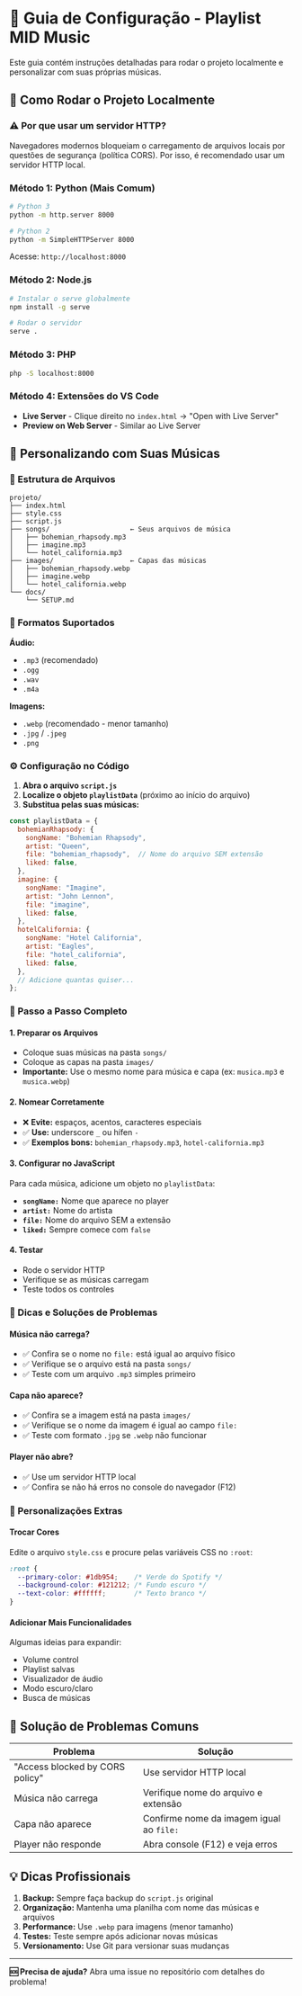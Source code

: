 # 📖 Guia de Configuração - Playlist MID Music

Este guia contém instruções detalhadas para rodar o projeto localmente e personalizar com suas próprias músicas.

## 🚀 Como Rodar o Projeto Localmente

### ⚠️ Por que usar um servidor HTTP?
Navegadores modernos bloqueiam o carregamento de arquivos locais por questões de segurança (política CORS). Por isso, é recomendado usar um servidor HTTP local.

### Método 1: Python (Mais Comum)
```bash
# Python 3
python -m http.server 8000

# Python 2  
python -m SimpleHTTPServer 8000
```
Acesse: `http://localhost:8000`

### Método 2: Node.js
```bash
# Instalar o serve globalmente
npm install -g serve

# Rodar o servidor
serve .
```

### Método 3: PHP
```bash
php -S localhost:8000
```

### Método 4: Extensões do VS Code
- **Live Server** - Clique direito no `index.html` → "Open with Live Server"
- **Preview on Web Server** - Similar ao Live Server

## 🎵 Personalizando com Suas Músicas

### 📁 Estrutura de Arquivos
```
projeto/
├── index.html
├── style.css  
├── script.js
├── songs/                    ← Seus arquivos de música
│   ├── bohemian_rhapsody.mp3
│   ├── imagine.mp3
│   └── hotel_california.mp3
├── images/                   ← Capas das músicas
│   ├── bohemian_rhapsody.webp
│   ├── imagine.webp  
│   └── hotel_california.webp
└── docs/
    └── SETUP.md
```

### 🎼 Formatos Suportados

**Áudio:**
- `.mp3` (recomendado)
- `.ogg`
- `.wav` 
- `.m4a`

**Imagens:**
- `.webp` (recomendado - menor tamanho)
- `.jpg` / `.jpeg`
- `.png`

### ⚙️ Configuração no Código

1. **Abra o arquivo `script.js`**
2. **Localize o objeto `playlistData`** (próximo ao início do arquivo)
3. **Substitua pelas suas músicas:**

```javascript
const playlistData = {
  bohemianRhapsody: {
    songName: "Bohemian Rhapsody",
    artist: "Queen",
    file: "bohemian_rhapsody",  // Nome do arquivo SEM extensão
    liked: false,
  },
  imagine: {
    songName: "Imagine", 
    artist: "John Lennon",
    file: "imagine",
    liked: false,
  },
  hotelCalifornia: {
    songName: "Hotel California",
    artist: "Eagles", 
    file: "hotel_california",
    liked: false,
  },
  // Adicione quantas quiser...
};
```

### 📝 Passo a Passo Completo

#### 1. Preparar os Arquivos
- Coloque suas músicas na pasta `songs/`
- Coloque as capas na pasta `images/`
- **Importante:** Use o mesmo nome para música e capa (ex: `musica.mp3` e `musica.webp`)

#### 2. Nomear Corretamente
- ❌ **Evite:** espaços, acentos, caracteres especiais
- ✅ **Use:** underscore `_` ou hífen `-`
- ✅ **Exemplos bons:** `bohemian_rhapsody.mp3`, `hotel-california.mp3`

#### 3. Configurar no JavaScript
Para cada música, adicione um objeto no `playlistData`:
- **`songName:`** Nome que aparece no player
- **`artist:`** Nome do artista
- **`file:`** Nome do arquivo SEM a extensão
- **`liked:`** Sempre comece com `false`

#### 4. Testar
- Rode o servidor HTTP
- Verifique se as músicas carregam
- Teste todos os controles

### 🔧 Dicas e Soluções de Problemas

#### Música não carrega?
- ✅ Confira se o nome no `file:` está igual ao arquivo físico
- ✅ Verifique se o arquivo está na pasta `songs/`
- ✅ Teste com um arquivo `.mp3` simples primeiro

#### Capa não aparece?
- ✅ Confira se a imagem está na pasta `images/`
- ✅ Verifique se o nome da imagem é igual ao campo `file:`
- ✅ Teste com formato `.jpg` se `.webp` não funcionar

#### Player não abre?
- ✅ Use um servidor HTTP local
- ✅ Confira se não há erros no console do navegador (F12)

### 🎨 Personalizações Extras

#### Trocar Cores
Edite o arquivo `style.css` e procure pelas variáveis CSS no `:root`:
```css
:root {
  --primary-color: #1db954;    /* Verde do Spotify */
  --background-color: #121212; /* Fundo escuro */
  --text-color: #ffffff;       /* Texto branco */
}
```

#### Adicionar Mais Funcionalidades
Algumas ideias para expandir:
- Volume control
- Playlist salvas
- Visualizador de áudio
- Modo escuro/claro
- Busca de músicas

## 🐛 Solução de Problemas Comuns

| Problema | Solução |
|----------|---------|
| "Access blocked by CORS policy" | Use servidor HTTP local |
| Música não carrega | Verifique nome do arquivo e extensão |
| Capa não aparece | Confirme nome da imagem igual ao `file:` |
| Player não responde | Abra console (F12) e veja erros |

## 💡 Dicas Profissionais

1. **Backup:** Sempre faça backup do `script.js` original
2. **Organização:** Mantenha uma planilha com nome das músicas e arquivos
3. **Performance:** Use `.webp` para imagens (menor tamanho)
4. **Testes:** Teste sempre após adicionar novas músicas
5. **Versionamento:** Use Git para versionar suas mudanças

---

**🆘 Precisa de ajuda?** Abra uma issue no repositório com detalhes do problema!
